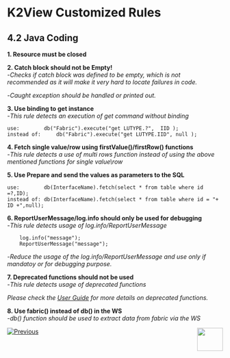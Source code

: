 # K2View Customized Rules

## 4.2	Java Coding

**1. Resource must be closed**


**2. Catch block should not be Empty!**  
   -*Checks if catch block was defined to be empty, which is not recommended as it will make it very hard to locate failures in code.*

   -*Caught exception should be handled or printed out.*


**3. Use binding to get instance**  
   -*This rule detects an execution of get command without binding*

	use: 		db("Fabric").execute("get LUTYPE.?",  IID );
	instead of: 	db("Fabric").execute("get LUTYPE.IID", null );



**4. Fetch single value/row using firstValue()/firstRow() functions**  
   -*This rule detects a use of multi rows function instead of using the above mentioned functions for single value\row*


**5. Use Prepare and send the values as parameters to the SQL**  

	use:		db(InterfaceName).fetch(select * from table where id =?,ID);
	instead of:	db(InterfaceName).fetch(select * from table where id = "+ ID +",null);

**6. ReportUserMessage/log.info should only be used for debugging**  
   -*This rule detects usage of log.info/ReportUserMessage*

		log.info("message");
		ReportUserMessage("message");

  -*Reduce the usage of the log.info/ReportUserMessage and use only if mandatoy or for debugging purpose.*

**7. Deprecated functions should not be used**  
   -*This rule detects usage of deprecated functions*
  	
   *Please check the [User Guide](https://docs.sonarqube.org/latest/instance-administration/quality-profiles/) for more details on deprecated functions.*

**8. Use fabric() instead of db(<fabricInterface>) in the WS**  
   -*db() function should be used to extract data from fabric via the WS*

[![Previous](/articles/images/Previous.png)](/articles/COE/SonarQube/04_K2View_Customized_Rules/01_General_Rules.md)[<img align="right" width="60" height="54" src="/articles/images/Next.png">](/articles/COE/SonarQube/04_K2View_Customized_Rules/03_Cassandra.md)

